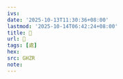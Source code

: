 ```yaml
---
ivs:
date: '2025-10-13T11:30:36+08:00'
lastmod: '2025-10-14T06:42:24+08:00'
title: 󰦝
url: 󰦝
tags: [處]
hex: 
src: GHZR
note:
---
```

